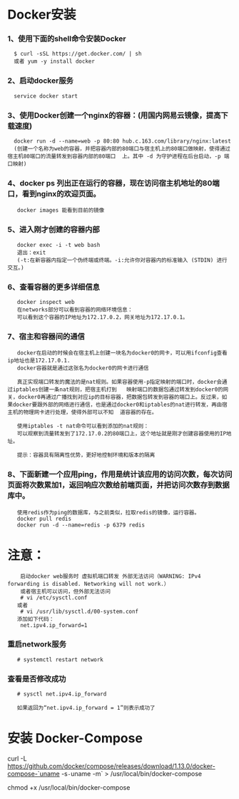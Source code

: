 # Docker安装
### 1、使用下面的shell命令安装Docker
```
  $ curl -sSL https://get.docker.com/ | sh
  或者 yum -y install docker 
```
### 2、启动docker服务
```
  service docker start
```
### 3、使用Docker创建一个nginx的容器：(用国内网易云镜像，提高下载速度)
```
  docker run -d --name=web -p 80:80 hub.c.163.com/library/nginx:latest
  (创建一个名称为web的容器，并把容器内部的80端口与宿主机上的80端口做映射，使得通过宿主机80端口的流量转发到容器内部的80端口  上。其中 -d 为守护进程在后台启动，-p 端口映射)
```
### 4、docker ps 列出正在运行的容器，现在访问宿主机地址的80端口，看到nginx的欢迎页面。
```   
   docker images 能看到目前的镜像
```
### 5、进入刚才创建的容器内部
```
   docker exec -i -t web bash
   退出：exit
   (-t:在新容器内指定一个伪终端或终端。-i:允许你对容器内的标准输入 (STDIN) 进行交互。)
```
### 6、查看容器的更多详细信息
```
   docker inspect web
   在networks部分可以看到容器的网络环境信息：
   可以看到这个容器的IP地址为172.17.0.2，网关地址为172.17.0.1。
```
### 7、宿主和容器间的通信
```
   docker在启动的时候会在宿主机上创建一块名为docker0的网卡，可以用ifconfig查看ip地址也是172.17.0.1.
   docker容器就是通过这张名为docker0的网卡进行通信
   
   真正实现端口转发的魔法的是nat规则。如果容器使用-p指定映射的端口时，docker会通过iptables创建一条nat规则，把宿主机打到   映射端口的数据包通过转发到docker0的网关，docker0再通过广播找到对应ip的目标容器，把数据包转发到容器的端口上。反过来，如   果docker要跟外部的网络进行通信，也是通过docker0和iptables的nat进行转发，再由宿主机的物理网卡进行处理，使得外部可以不知  道容器的存在。

   使用iptables -t nat命令可以看到添加的nat规则：
   可以观察到流量转发到了172.17.0.2的80端口上，这个地址就是刚才创建容器使用的IP地址。

   提示：容器具有隔离性优势，更好地控制环境和版本的隔离
```
### 8、下面新建一个应用ping，作用是统计该应用的访问次数，每次访问页面将次数累加1，返回响应次数给前端页面，并把访问次数存到数据库中。
```
   使用redis作为ping的数据库，与之前类似，拉取redis的镜像，运行容器。
   docker pull redis
   docker run -d --name=redis -p 6379 redis
```



# 注意：
```
    启动docker web服务时 虚拟机端口转发 外部无法访问（WARNING: IPv4 forwarding is disabled. Networking will not work.）
    或者宿主机可以访问，但外部无法访问
    # vi /etc/sysctl.conf
   或者
    # vi /usr/lib/sysctl.d/00-system.conf
   添加如下代码：
    net.ipv4.ip_forward=1
```
### 重启network服务
```
   # systemctl restart network
```
### 查看是否修改成功
```
   # sysctl net.ipv4.ip_forward

   如果返回为“net.ipv4.ip_forward = 1”则表示成功了
```


# 安装 Docker-Compose
   curl -L https://github.com/docker/compose/releases/download/1.13.0/docker-compose-`uname -s`-`uname -m` > /usr/local/bin/docker-compose
   
   chmod +x /usr/local/bin/docker-compose